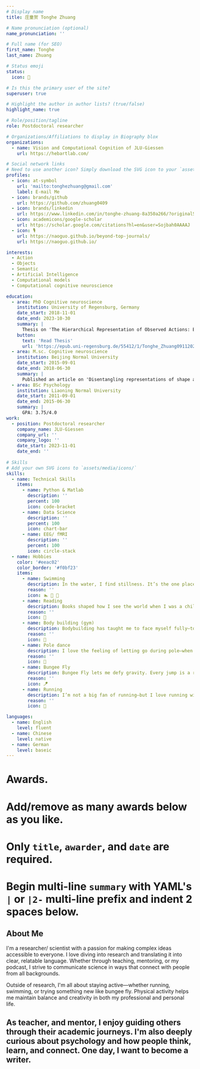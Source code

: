 ```yaml
---
# Display name
title: 庄童贺 Tonghe Zhuang

# Name pronunciation (optional)
name_pronunciation: ''

# Full name (for SEO)
first_name: Tonghe
last_name: Zhuang

# Status emoji
status:
  icon: 🍹

# Is this the primary user of the site?
superuser: true

# Highlight the author in author lists? (true/false)
highlight_name: true

# Role/position/tagline
role: Postdoctoral researcher

# Organizations/Affiliations to display in Biography blox
organizations:
  - name: Vision and Computational Cognition of JLU-Giessen
    url: https://hebartlab.com/

# Social network links
# Need to use another icon? Simply download the SVG icon to your `assets/media/icons/` folder.
profiles:
  - icon: at-symbol
    url: 'mailto:tonghezhuang@gmail.com'
    label: E-mail Me
  - icon: brands/github
    url: https://github.com/zhuang0409
  - icon: brands/linkedin
    url: https://www.linkedin.com/in/tonghe-zhuang-8a350a266/?originalSubdomain=de
  - icon: academicons/google-scholar
    url: https://scholar.google.com/citations?hl=en&user=Sojbah0AAAAJ
  - icon: 🎙
    url: https://naoguo.github.io/beyond-top-journals/
    url: https://naoguo.github.io/

interests:
  - Action
  - Objects
  - Semantic
  - Artificial Intelligence
  - Computational models
  - Computational cognitive neuroscience

education:
  - area: PhD Cognitive neuroscience
    institution: University of Regensburg, Germany
    date_start: 2018-11-01
    date_end: 2023-10-30
    summary: |
      Thesis on 'The Hierarchical Representation of Observed Actions: Evidence From Behavioral and Neuroimaging Studies'. Supervised by [Prof Angelika Lingnau](https://scholar.google.com/citations?user=upW0diMAAAAJ&hl=en).
    button:
      text: 'Read Thesis'
      url: 'https://epub.uni-regensburg.de/55412/1/Tonghe_Zhuang09112023_submission_library.pdf'
  - area: M.sc. Cognitive neuroscience
    institution: Beijing Normal University
    date_start: 2015-09-01
    date_end: 2018-06-30
    summary: |
      Published an article on 'Disentangling representations of shape and action components in the tool network'.
  - area: BSc Psychology
    institution: Liaoning Normal University
    date_start: 2011-09-01
    date_end: 2015-06-30
    summary: |
      GPA: 3.75/4.0
work:
  - position: Postdoctoral researcher
    company_name: JLU-Giessen
    company_url: ''
    company_logo: ''
    date_start: 2023-11-01
    date_end: ''
    
# Skills
# Add your own SVG icons to `assets/media/icons/`
skills:
  - name: Technical Skills
    items:
      - name: Python & Matlab
        description: ''
        percent: 100
        icon: code-bracket
      - name: Data Science
        description: ''
        percent: 100
        icon: chart-bar
      - name: EEG/ fMRI
        description: ''
        percent: 100
        icon: circle-stack
  - name: Hobbies
    color: '#eeac02'
    color_border: '#f0bf23'
    items:
      - name: Swimming
        description: In the water, I find stillness. It’s the one place where my mind is calm and my body flows.
        reason: ''
        icon: 🏊 🤽 🤿
      - name: Reading
        description: Books shaped how I see the world when I was a child. Reading has always been my escape and inspiration—and one day, I hope to become an author myself, creating stories that move others the way books have moved me.
        reason: ''
        icon: 📖
      - name: Body building (gym)
        description: Bodybuilding has taught me to face myself fully—to accept my body not just as it is, but as something I can shape with strength and discipline.
        reason: ''
        icon: 💪
      - name: Pole dance
        description: I love the feeling of letting go during pole—when control fades and the body moves freely, guided by momentum and emotion.
        reason: ''
        icon: 💃
      - name: Bungee Fly
        description: Bungee Fly lets me defy gravity. Every jump is a reminder of what the body can do when it’s unchained.
        reason: ''
        icon: 🪁
      - name: Running
        description: I’m not a big fan of running—but I love running with friends. The company makes every step better. I run regularly on Saturday mornings.
        reason: ''
        icon: 🏃

languages:
  - name: English
    level: fluent
  - name: Chinese
    level: native
  - name: German
    level: baseic
---
```


# Awards.
#   Add/remove as many awards below as you like.
#   Only `title`, `awarder`, and `date` are required.
#   Begin multi-line `summary` with YAML's `|` or `|2-` multi-line prefix and indent 2 spaces below.


## About Me

I'm a researcher/ scientist with a passion for making complex ideas accessible to everyone. I love diving into research and translating it into clear, relatable language. Whether through teaching, mentoring, or my podcast, I strive to communicate science in ways that connect with people from all backgrounds.

Outside of research, I'm all about staying active—whether running, swimming, or trying something new like bungee fly. Physical activity helps me maintain balance and creativity in both my professional and personal life.

As teacher, and mentor, I enjoy guiding others through their academic journeys. I'm also deeply curious about psychology and how people think, learn, and connect. One day, I want to become a writer.
---